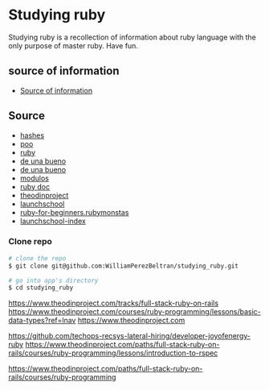 # Studying ruby 
Studying ruby is a recollection of information about ruby language with the only purpose of master ruby.
Have fun. 


## source of information 


- [Source of information](#Source)

## Source

- [hashes](http://nicholasjohnson.com/ruby/ruby-course/exercises/hashes-and-symbols/)
- [poo](https://ruby-doc.com/docs/ProgrammingRuby/)
- [ruby](https://www.tutorialspoint.com/ruby)
- [de una bueno ](https://i-love-ruby.gitlab.io/)
- [de una bueno ](https://i-love-ruby.gitlab.io/)
- [modulos ](https://guias.makeitreal.camp/programacion-orientada-a-objetos-en-ruby/modulos)
- [ruby doc ](https://ruby-doc.org)
- [theodinproject](https://www.theodinproject.com/courses/ruby-programming/lessons/basic-data-types?ref=lnav)
- [launchschool](https://launchschool.com/books/ruby/read/introduction)
- [ruby-for-beginners.rubymonstas](http://ruby-for-beginners.rubymonstas.org/)
- [launchschool-index](https://www.theodinproject.com)

### Clone repo

```bash
# clone the repo
$ git clone git@github.com:WilliamPerezBeltran/studying_ruby.git

# go into app's directory
$ cd studying_ruby
```

https://www.theodinproject.com/tracks/full-stack-ruby-on-rails
https://www.theodinproject.com/courses/ruby-programming/lessons/basic-data-types?ref=lnav
https://www.theodinproject.com






https://github.com/techops-recsys-lateral-hiring/developer-joyofenergy-ruby
https://www.theodinproject.com/paths/full-stack-ruby-on-rails/courses/ruby-programming/lessons/introduction-to-rspec

https://www.theodinproject.com/paths/full-stack-ruby-on-rails/courses/ruby-programming